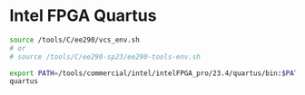 # Intel FPGA Quartus

```bash
source /tools/C/ee290/vcs_env.sh
# or
# source /tools/C/ee290-sp23/ee290-tools-env.sh

export PATH=/tools/commercial/intel/intelFPGA_pro/23.4/quartus/bin:$PATH
quartus
```
